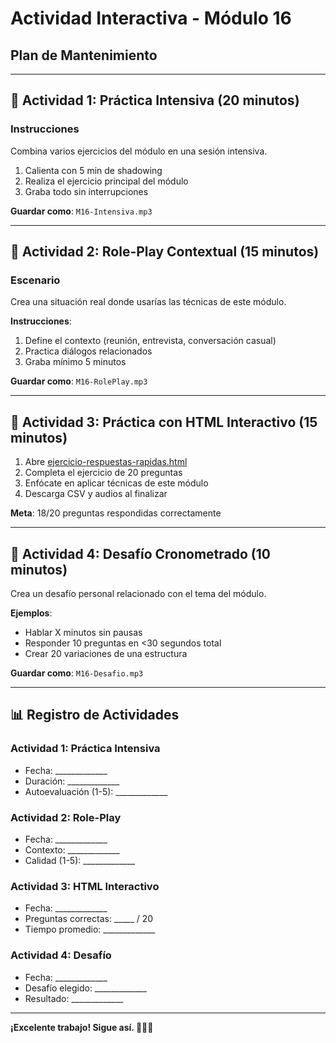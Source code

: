 # Actividad Interactiva - Módulo 16
## Plan de Mantenimiento

---

## 🎯 Actividad 1: Práctica Intensiva (20 minutos)

### Instrucciones
Combina varios ejercicios del módulo en una sesión intensiva.

1. Calienta con 5 min de shadowing
2. Realiza el ejercicio principal del módulo
3. Graba todo sin interrupciones

**Guardar como**: `M16-Intensiva.mp3`

---

## 🎯 Actividad 2: Role-Play Contextual (15 minutos)

### Escenario
Crea una situación real donde usarías las técnicas de este módulo.

**Instrucciones**:
1. Define el contexto (reunión, entrevista, conversación casual)
2. Practica diálogos relacionados
3. Graba mínimo 5 minutos

**Guardar como**: `M16-RolePlay.mp3`

---

## 🎯 Actividad 3: Práctica con HTML Interactivo (15 minutos)

1. Abre [ejercicio-respuestas-rapidas.html](../ejercicio-respuestas-rapidas.html)
2. Completa el ejercicio de 20 preguntas
3. Enfócate en aplicar técnicas de este módulo
4. Descarga CSV y audios al finalizar

**Meta**: 18/20 preguntas respondidas correctamente

---

## 🎯 Actividad 4: Desafío Cronometrado (10 minutos)

Crea un desafío personal relacionado con el tema del módulo.

**Ejemplos**:
- Hablar X minutos sin pausas
- Responder 10 preguntas en <30 segundos total
- Crear 20 variaciones de una estructura

**Guardar como**: `M16-Desafio.mp3`

---

## 📊 Registro de Actividades

### Actividad 1: Práctica Intensiva
- Fecha: _____________
- Duración: _____________
- Autoevaluación (1-5): _____________

### Actividad 2: Role-Play
- Fecha: _____________
- Contexto: _____________
- Calidad (1-5): _____________

### Actividad 3: HTML Interactivo
- Fecha: _____________
- Preguntas correctas: _____ / 20
- Tiempo promedio: _____________

### Actividad 4: Desafío
- Fecha: _____________
- Desafío elegido: _____________
- Resultado: _____________

---

**¡Excelente trabajo! Sigue así. 🎯🇫🇷**
